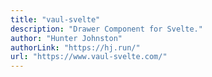```yaml
---
title: "vaul-svelte"
description: "Drawer Component for Svelte."
author: "Hunter Johnston"
authorLink: "https://hj.run/"
url: "https://www.vaul-svelte.com/"
---
```

